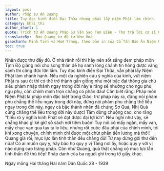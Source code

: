 ```yaml
---
layout: post
author: Pháp sư Ấn Quang
title: Tuy đọc kinh điển Đại Thừa nhưng phải lấy niệm Phật làm chính
category: khai_thi
author_short: 1
quote: Trích từ Ấn Quang Pháp Sư Văn Sao Tam Biên - Thư trả lời cư sĩ Chương Dĩ Thuyên thư thứ hai
translateBy:  Bửu Quang tự đệ tử Như Hoà
giaochanh: Minh Tiến và Huệ Trang, theo bản in của Cổ Tấn Báo Ân Niệm Phật Đường, năm 2002.
toc: true
---
```


Nhận được thư đầy đủ. Ở nhà rãnh rỗi thì hãy nên sốt sắng đem pháp môn Tịnh Độ giảng nói cho song thân để họ sanh lòng 
chánh tín hòng được vãng sanh thì công đức lớn lắm. Tuy đọc kinh điển Đại Thừa, vẫn phải lấy Niệm Phật làm chánh hạnh. Nếu 
một dạ nghiên cứu ý nghĩa của kinh, vứt niệm Phật ra sau ót thì có thể trở thành gần giống như một bậc đại thông gia chứ siêu 
phàm nhập thánh ngay trong đời này e rằng sẽ nhường cho ngu phu ngu phụ, còn chính mình trọn chẳng có phần đâu! Cần biết rằng: 
Pháp môn Niệm Phật là pháp môn đặc biệt trong Giáo; trừ pháp này ra, đừng nói phàm phu chẳng thể liễu ngay trong đời này, đừng 
nói phàm phu chẳng thể liễu ngay trong đời này, ngay cả bậc thánh nhân đã chứng Sơ Quả, Nhị Quả cũng chẳng thể liễu trong 
đời này được! Tâm đừng chuộng cao, cho rằng "hiểu rõ ý nghĩa kinh Phật sẽ đạt được đại lợi ích". Nếu nghĩ như vậy, sẽ chẳng 
khác gì kẻ giữ sổ sách nơi tiệm buôn! Tuy nói có mấy ngàn, mấy vạn, mấy chục vạn qua tay ta lo liệu, nhưng rốt cuộc đâu phải 
của chính mình, tới khi xong chuyện, chính mình chỉ được một chút phần tiền lương mà thôi! Quang già rồi, mục lực lẫn 
tinh thần đều chẳng đủ! Từ nay đừng gởi thư đến nữa! Có ai muốn quy y, hãy bảo họ quy y vị Tăng nơi ấy, hoặc quy y với vị nào 
dựng cao tràng pháp. Còn như Quang, quả thật chẳng có mục lực lẫn tinh thần để thù tiếp! Pháp danh của ba người ghi trong tờ giấy 
khác. 

Ngày mồng Hai tháng Hai năm Dân Quốc 28 - 1939 
